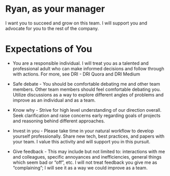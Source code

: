 # Ryan, as your manager
I want you to succeed and grow on this team. I will support you and advocate for you to the rest of the company.

# Expectations of You
* You are a responsible individual. I will treat you as a talented and professional adult who can make informed decisions and follow through with actions. For more, see DRI - DRI Quora and DRI Medium

* Safe debate - You should be comfortable debating me and other team members. Other team members should feel comfortable debating you. Utilize discussions as a way to explore different angles of problems and improve as an individual and as a team.

* Know why - Strive for high level understanding of our direction overall. Seek clarification and raise concerns early regarding goals of projects and reasoning behind different approaches.

* Invest in you - Please take time in your natural workflow to develop yourself professionally. Share new tech, best practices, and papers with your team. I value this activity and will support you in this pursuit.

* Give feedback - This may include but not limited to:  interactions with me and colleagues, specific annoyances and inefficiencies, general things which seem bad or “off”, etc. I will not treat feedback you give me as “complaining”; I will see it as a way we could improve as a team.



